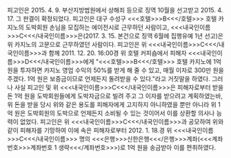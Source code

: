 피고인은 2015. 4. 9. 부산지방법원에서 상해죄 등으로 징역 10월을 선고받고 2015. 4. 17. 그 판결이 확정되었다.
피고인은 대구 수성구 <<<호텔>>>B<<</호텔>>> 호텔 카지노의 도박회원 손님을 모집하는 에이전시로 근무하던 사람이고, <<<내국인이름>>>C<<</내국인이름>>>은(2017. 3. 15. 본건으로 징역 6월에 집행유예 1년 선고)은 위 카지노의 고문으로 근무하였던 사람이다.
피고인은 위 <<<내국인이름>>>C<<</내국인이름>>>과 함께 2011. 12. 20. 16:00경 위 호텔 커피숍에서 피해자 <<<내국인이름>>>D<<</내국인이름>>>에게 "<<<호텔>>>B<<</호텔>>> 호텔 카지노에 1억 원을 투자하면 카지노 영업 수익의 50%를 받게 해 줄 수 있고, 매월 이자로 300만 원을 주겠다. 1억 원은 보증금이므로 언제든지 돌려받을 수 있다."라고 거짓말을 하였다.
그러나 사실 피고인 및 위 <<<내국인이름>>>C<<</내국인이름>>>은 피해자로부터 받을 돈 1억 원을 도박회원들에게 도박자금으로 빌려 주고 그 이자를 받으려고 계획하였는바, 위 돈을 받을 당시 위와 같은 용도를 피해자에게 고지하지 아니하였을 뿐만 아니라 위 1억 원은 도박회원의 도박으로 언제든지 소비될 수 있는 것이어서 이를 상환할 의사나 능력이 없었다.
피고인은 위 <<<내국인이름>>>C<<</내국인이름>>>과 공모하여 위와 같이 피해자를 기망하여 이에 속은 피해자로부터 2012. 1. 18.경 위 <<<내국인이름>>>C<<</내국인이름>>> 명의 <<<은행>>>신한은행<<</은행>>>계좌(<<<계좌번호>>>계좌번호 1 생략<<</계좌번호>>>)로 1억 원을 송금받아 이를 편취하였다.